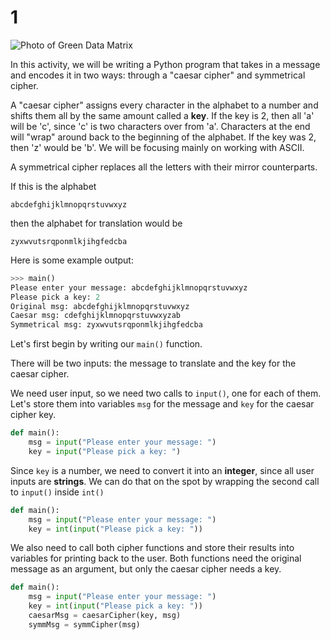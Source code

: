 # 1

![Photo of Green Data Matrix](https://images.pexels.com/photos/1089438/pexels-photo-1089438.jpeg?auto=compress&cs=tinysrgb&h=750&w=1260)

In this activity, we will be writing a Python program that takes in a message and encodes it in two ways: through a "caesar cipher" and symmetrical cipher.

A "caesar cipher" assigns every character in the alphabet to a number and shifts them all by the same amount called a **key**. If the key is 2, then all 'a' will be 'c', since 'c' is two characters over from 'a'. Characters at the end will "wrap" around back to the beginning of the alphabet. If the key was 2, then 'z' would be 'b'. We will be focusing mainly on working with ASCII.

A symmetrical cipher replaces all the letters with their mirror counterparts.

If this is the alphabet

`abcdefghijklmnopqrstuvwxyz`

then the alphabet for translation would be

`zyxwvutsrqponmlkjihgfedcba`

Here is some example output:

```python
>>> main()
Please enter your message: abcdefghijklmnopqrstuvwxyz
Please pick a key: 2
Original msg: abcdefghijklmnopqrstuvwxyz
Caesar msg: cdefghijklmnopqrstuvwxyzab
Symmetrical msg: zyxwvutsrqponmlkjihgfedcba
```

Let's first begin by writing our `main()` function.

There will be two inputs: the message to translate and the key for the caesar cipher.

We need user input, so we need two calls to `input()`, one for each of them. Let's store them into variables `msg` for the message and `key` for the caesar cipher key.

```python
def main():
    msg = input("Please enter your message: ")
    key = input("Please pick a key: ")
```

Since `key` is a number, we need to convert it into an **integer**, since all user inputs are **strings**. We can do that on the spot by wrapping the second call to `input()` inside `int()`

```python
def main():
    msg = input("Please enter your message: ")
    key = int(input("Please pick a key: "))
```

We also need to call both cipher functions and store their results into variables for printing back to the user. Both functions need the original message as an argument, but only the caesar cipher needs a key.

```python
def main():
    msg = input("Please enter your message: ")
    key = int(input("Please pick a key: "))
    caesarMsg = caesarCipher(key, msg)
    symmMsg = symmCipher(msg)
```

